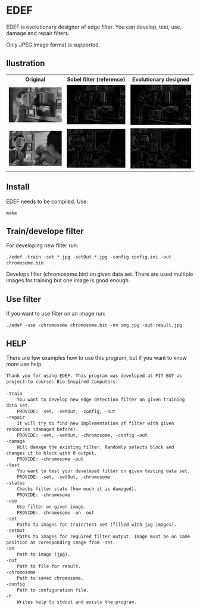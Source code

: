 # EDEF
EDEF is evolutionary designer of edge filter. You can develop, test, use, damage and repair filters.

Only JPEG image format is supported.

## Ilustration
<table>
	<tr>
		<th>Original</th>
		<th>Sobel filter (reference)</th>
		<th>Evolutionary designed</th>
	</tr>
	<tr>
		<td><img src="data/orig.jpg" width="300" alt="original"></td>
		<td><img src="data/sobel.jpg" width="300" alt="Sobel filter"></td>
		<td><img src="data/evo.jpg" width="300" alt="Evolutionary designed"></td>
	</tr>
	<tr>
		<td><img src="data/orig2.jpg" width="300" alt="original"></td>
		<td><img src="data/sobel2.jpg" width="300" alt="Sobel filter"></td>
		<td><img src="data/evo2.jpg" width="300" alt="Evolutionary designed"></td>
	</tr>
</table>

## Install
EDEF needs to be compiled. Use:

    make


## Train/develope filter
For developing new filter run:

    ./edef -train -set *.jpg -setOut *.jpg -config config.ini -out chromosome.bin

Develops filter (chromosome.bin) on given data set. There are used multiple images for training but one image is good enough.

## Use filter
If you want to use filter on an image run:

    ./edef -use -chromosome chromosome.bin -on img.jpg -out result.jpg


## HELP

There are few examples how to use this program, but if you want to know more use help.

    Thank you for using EDEF. This program was developed at FIT BUT as project to course: Bio-Inspired Computers.

	-train
		You want to develop new edge detection filter on given training data set.
		PROVIDE: -set, -setOut, -config, -out
	-repair
		It will try to find new implementation of filter with given resources (damaged before).
		PROVIDE: -set, -setOut, -chromosome, -config -out
	-damage
		Will damage the existing filter. Randomly selects block and changes it to block with 0 output.
		PROVIDE: -chromosome -out
	-test
		You want to test your developed filter on given testing data set.
		PROVIDE: -set, -setOut, -chromosome
	-status
		Checks filter state (how much it is damaged).
		PROVIDE: -chromosome
	-use
		Use filter on given image.
		PROVIDE: -chromosome -on -out
	-set
		Paths to images for train/test set (filled with jpg images).
	-setOut
		Paths to images for required filter output. Image must be on same position as coresponding image from -set.
	-on
		Path to image (jpg).
	-out
		Path to file for result.
	-chromosome
		Path to saved chromosome.
	-config
		Path to configuration file.
	-h
		Writes help to stdout and exists the program.
